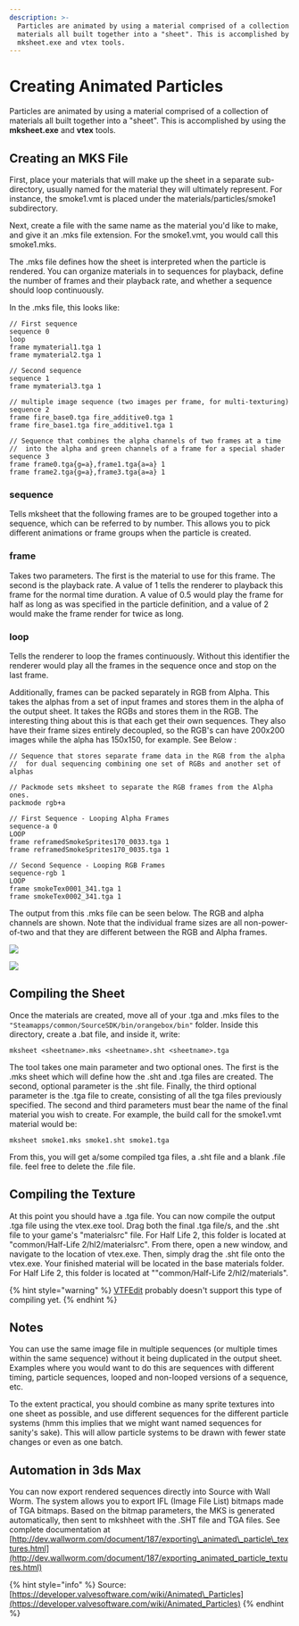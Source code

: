 ```yaml
---
description: >-
  Particles are animated by using a material comprised of a collection of
  materials all built together into a "sheet". This is accomplished by using the
  mksheet.exe and vtex tools.
---
```


# Creating Animated Particles

Particles are animated by using a material comprised of a collection of materials all built together into a "sheet". This is accomplished by using the **mksheet.exe** and **vtex** tools.

## Creating an MKS File

First, place your materials that will make up the sheet in a separate sub-directory, usually named for the material they will ultimately represent. For instance, the smoke1.vmt is placed under the materials/particles/smoke1 subdirectory.

Next, create a file with the same name as the material you'd like to make, and give it an .mks file extension. For the smoke1.vmt, you would call this smoke1.mks.

The .mks file defines how the sheet is interpreted when the particle is rendered. You can organize materials in to sequences for playback, define the number of frames and their playback rate, and whether a sequence should loop continuously.

In the .mks file, this looks like:

```text
// First sequence
sequence 0
loop
frame mymaterial1.tga 1
frame mymaterial2.tga 1

// Second sequence
sequence 1
frame mymaterial3.tga 1

// multiple image sequence (two images per frame, for multi-texturing)
sequence 2
frame fire_base0.tga fire_additive0.tga 1
frame fire_base1.tga fire_additive1.tga 1

// Sequence that combines the alpha channels of two frames at a time
//  into the alpha and green channels of a frame for a special shader
sequence 3
frame frame0.tga{g=a},frame1.tga{a=a} 1
frame frame2.tga{g=a},frame3.tga{a=a} 1
```

### sequence

Tells mksheet that the following frames are to be grouped together into a sequence, which can be referred to by number. This allows you to pick different animations or frame groups when the particle is created.

### frame

Takes two parameters. The first is the material to use for this frame. The second is the playback rate. A value of 1 tells the renderer to playback this frame for the normal time duration. A value of 0.5 would play the frame for half as long as was specified in the particle definition, and a value of 2 would make the frame render for twice as long.

### loop

Tells the renderer to loop the frames continuously. Without this identifier the renderer would play all the frames in the sequence once and stop on the last frame.

Additionally, frames can be packed separately in RGB from Alpha. This takes the alphas from a set of input frames and stores them in the alpha of the output sheet. It takes the RGBs and stores them in the RGB. The interesting thing about this is that each get their own sequences. They also have their frame sizes entirely decoupled, so the RGB's can have 200x200 images while the alpha has 150x150, for example. See Below :

```text
// Sequence that stores separate frame data in the RGB from the alpha
//  for dual sequencing combining one set of RGBs and another set of alphas

// Packmode sets mksheet to separate the RGB frames from the Alpha ones.
packmode rgb+a

// First Sequence - Looping Alpha Frames
sequence-a 0
LOOP
frame reframedSmokeSprites170_0033.tga 1
frame reframedSmokeSprites170_0035.tga 1

// Second Sequence - Looping RGB Frames
sequence-rgb 1
LOOP
frame smokeTex0001_341.tga 1
frame smokeTex0002_341.tga 1
```

The output from this .mks file can be seen below. The RGB and alpha channels are shown. Note that the individual frame sizes are all non-power-of-two and that they are different between the RGB and Alpha frames.

![](../../../.gitbook/assets/vista_smoke_rgb.jpg)

![](../../../.gitbook/assets/vista_smoke_alpha.jpg)

## Compiling the Sheet

Once the materials are created, move all of your .tga and .mks files to the `"Steamapps/common/SourceSDK/bin/orangebox/bin"` folder. Inside this directory, create a .bat file, and inside it, write:

```text
mksheet <sheetname>.mks <sheetname>.sht <sheetname>.tga
```

The tool takes one main parameter and two optional ones. The first is the .mks sheet which will define how the .sht and .tga files are created. The second, optional parameter is the .sht file. Finally, the third optional parameter is the .tga file to create, consisting of all the tga files previously specified. The second and third parameters must bear the name of the final material you wish to create. For example, the build call for the smoke1.vmt material would be:

```text
mksheet smoke1.mks smoke1.sht smoke1.tga
```

From this, you will get a/some compiled tga files, a .sht file and a blank .file file. feel free to delete the .file file.

## Compiling the Texture

At this point you should have a .tga file. You can now compile the output .tga file using the vtex.exe tool. Drag both the final .tga file/s, and the .sht file to your game's "materialsrc" file. For Half Life 2, this folder is located at "common/Half-Life 2/hl2/materialsrc". From there, open a new window, and navigate to the location of vtex.exe. Then, simply drag the .sht file onto the vtex.exe. Your finished material will be located in the base materials folder. For Half Life 2, this folder is located at ""common/Half-Life 2/hl2/materials".

{% hint style="warning" %}
[VTFEdit](../../../how-to-start-modding/modding-introduction/modding-tools/#vtf-and-vmt) probably doesn't support this type of compiling yet.
{% endhint %}

## Notes

You can use the same image file in multiple sequences \(or multiple times within the same sequence\) without it being duplicated in the output sheet. Examples where you would want to do this are sequences with different timing, particle sequences, looped and non-looped versions of a sequence, etc.

To the extent practical, you should combine as many sprite textures into one sheet as possible, and use different sequences for the different particle systems \(hmm this implies that we might want named sequences for sanity's sake\). This will allow particle systems to be drawn with fewer state changes or even as one batch.

## Automation in 3ds Max

You can now export rendered sequences directly into Source with Wall Worm. The system allows you to export IFL \(Image File List\) bitmaps made of TGA bitmaps. Based on the bitmap parameters, the MKS is generated automatically, then sent to mkshheet with the .SHT file and TGA files. See complete documentation at [http://dev.wallworm.com/document/187/exporting\_animated\_particle\_textures.html](http://dev.wallworm.com/document/187/exporting_animated_particle_textures.html)

{% hint style="info" %}
Source: [https://developer.valvesoftware.com/wiki/Animated\_Particles](https://developer.valvesoftware.com/wiki/Animated_Particles)
{% endhint %}

